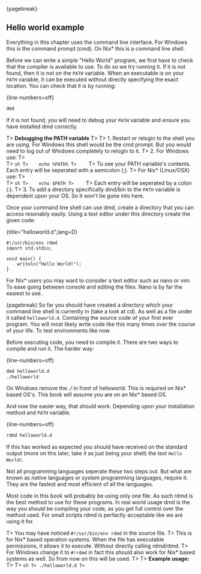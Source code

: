 {pagebreak}

## Hello world example
Everything in this chapter uses the command line interface. For Windows this is the command prompt (cmd). On Nix* this is a command line shell.

Before we can write a simple "Hello World" program, we first have to check that the compiler is available to use. To do so we try running it. If it is not found, then it is not on the ``PATH`` variable. When an executable is on your ``PATH`` variable, it can be executed without directly specifying the exact location. You can check that it is by running:

{line-numbers=off}
```sh
dmd
```

If it is not found, you will need to debug your ``PATH`` variable and ensure you have installed dmd correctly.

T> **Debugging the PATH variable**
T>
T> 1. Restart or relogin to the shell you are using. For Windows this shell would be the cmd prompt. But you would need to log out of Windows completely to relogin to it.
T> 2. For Windows use:
T>    
T>    ```sh
T>    echo %PATH%
T>    ```
T>    To see your PATH variable's contents. Each entry will be seperated with a semicolon (;).
T>    For Nix* (Linux/OSX) use:
T>    
T>    ```sh
T>    echo $PATH
T>    ```
T>    Each entry will be seperated by a colon (:).
T> 3. To add a directory specifically dmd/bin to the ``PATH`` variable is dependent upon your OS. So it won't be gone into here.

Once your command line shell can use dmd, create a directory that you can access resonably easily. Using a text editor under this directory create the given code:

{title="helloworld.d",lang=D}
```
#!/usr/bin/env rdmd
import std.stdio;

void main() {
	writeln("Hello World!");
}
```

For Nix* users you may want to consider a text editor such as nano or vim. To ease going between console and editing the files. Nano is by far the easiest to use.

{pagebreak}
So far you should have created a directory which your command line shell is currently in (take a look at cd). As well as a file under it called ``helloworld.d``. Containing the source code of your first ever program. You will most likely write code like this many times over the course of your life. To test environments like now.

Before executing code, you need to compile it. There are two ways to compile and run it. The harder way:

{line-numbers=off}
```sh
dmd helloworld.d
./helloworld
```
On Windows remove the *./* in front of helloworld. This is required on Nix* based OS's. This book will assume you are on an Nix* based OS.

And now the easier way, that should work. Depending upon your installation method and ``PATH`` variable.

{line-numbers=off}
```sh
rdmd helloworld.d
```
If this has worked as expected you should have received on the standard output (more on this later, take it as just being your shell) the text ``Hello World!``.

Not all programming languages seperate these two steps out. But what are known as *native* languages or system programming languages, require it. They are the fastest and most efficient of all the languages.

Most code in this book will probably be using only one file. As such rdmd is the best method to use for these programs. In real world usage dmd is the way you should be compiling your code, as you get full control over the method used. For small scripts rdmd is perfactly acceptable like we are using it for.

T> You may have noticed ``#!/usr/bin/env rdmd`` in the source file. 
T> This is for Nix* based operation systems. When the file has executable permissions, it allows it to execute. Without directly calling rdmd/dmd.
T> For Windows change it to ``#!rdmd`` in fact this should also work for Nix* based systems as well. So from now on this will be used.
T>
T> **Example usage:**
T> 
T> ```sh
T> ./helloworld.d
T> ```
